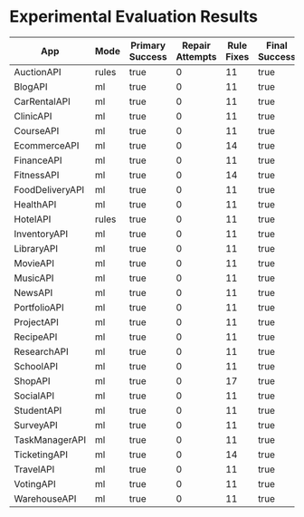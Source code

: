 # Experimental Evaluation Results

| App | Mode | Primary Success | Repair Attempts | Rule Fixes | Final Success | Duration (s) | Error |
|-----|------|----------------|----------------|-------------|----------------|---------------|-------|
| AuctionAPI | rules | true | 0 | 11 | true | 0.00 |  |
| BlogAPI | ml | true | 0 | 11 | true | 0.00 |  |
| CarRentalAPI | ml | true | 0 | 11 | true | 0.00 |  |
| ClinicAPI | ml | true | 0 | 11 | true | 0.00 |  |
| CourseAPI | ml | true | 0 | 11 | true | 0.00 |  |
| EcommerceAPI | ml | true | 0 | 14 | true | 0.00 |  |
| FinanceAPI | ml | true | 0 | 11 | true | 0.00 |  |
| FitnessAPI | ml | true | 0 | 14 | true | 0.00 |  |
| FoodDeliveryAPI | ml | true | 0 | 11 | true | 0.00 |  |
| HealthAPI | ml | true | 0 | 11 | true | 0.00 |  |
| HotelAPI | rules | true | 0 | 11 | true | 0.00 |  |
| InventoryAPI | ml | true | 0 | 11 | true | 0.00 |  |
| LibraryAPI | ml | true | 0 | 11 | true | 0.00 |  |
| MovieAPI | ml | true | 0 | 11 | true | 0.00 |  |
| MusicAPI | ml | true | 0 | 11 | true | 0.00 |  |
| NewsAPI | ml | true | 0 | 11 | true | 0.00 |  |
| PortfolioAPI | ml | true | 0 | 11 | true | 0.00 |  |
| ProjectAPI | ml | true | 0 | 11 | true | 0.00 |  |
| RecipeAPI | ml | true | 0 | 11 | true | 0.00 |  |
| ResearchAPI | ml | true | 0 | 11 | true | 0.00 |  |
| SchoolAPI | ml | true | 0 | 11 | true | 0.00 |  |
| ShopAPI | ml | true | 0 | 17 | true | 0.00 |  |
| SocialAPI | ml | true | 0 | 11 | true | 0.00 |  |
| StudentAPI | ml | true | 0 | 11 | true | 0.00 |  |
| SurveyAPI | ml | true | 0 | 11 | true | 0.00 |  |
| TaskManagerAPI | ml | true | 0 | 11 | true | 0.00 |  |
| TicketingAPI | ml | true | 0 | 14 | true | 0.00 |  |
| TravelAPI | ml | true | 0 | 11 | true | 0.00 |  |
| VotingAPI | ml | true | 0 | 11 | true | 0.00 |  |
| WarehouseAPI | ml | true | 0 | 11 | true | 0.00 |  |
